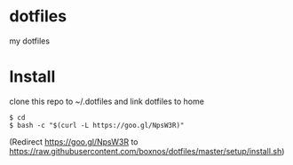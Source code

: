 # dotfiles
my dotfiles

# Install
clone this repo to ~/.dotfiles and link dotfiles to home

```
$ cd
$ bash -c "$(curl -L https://goo.gl/NpsW3R)"
```

(Redirect https://goo.gl/NpsW3R to https://raw.githubusercontent.com/boxnos/dotfiles/master/setup/install.sh)
